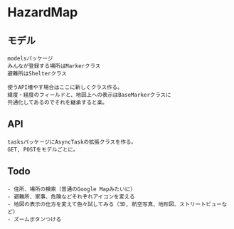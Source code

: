 # HazardMap

## モデル

```
modelsパッケージ
みんなが登録する場所はMarkerクラス
避難所はShelterクラス

使うAPI増やす場合はここに新しくクラス作る。
緯度・経度のフィールドと、地図上への表示はBaseMarkerクラスに
共通化してあるのでそれを継承すると楽。
```


## API

```
tasksパッケージにAsyncTaskの拡張クラスを作る。
GET, POSTをモデルごとに。
```


## Todo

```
- 住所、場所の検索（普通のGoogle Mapみたいに）
- 避難所、家事、危険などそれぞれアイコンを変える
- 地図の表示の仕方を変えて色々試してみる（3D, 航空写真、地形図、ストリートビューなど）
- ズームボタンつける
```
